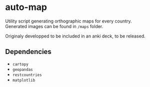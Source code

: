 # auto-map

Utility script generating orthographic maps for every country.  
Generated images can be found in `/maps` folder.

Originaly developped to be included in an anki deck, to be released.

## Dependencies
- `cartopy`
- `geopandas`
- `restcountries`
- `matplotlib`